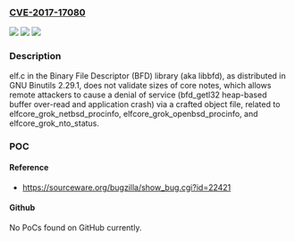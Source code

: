 ### [CVE-2017-17080](https://cve.mitre.org/cgi-bin/cvename.cgi?name=CVE-2017-17080)
![](https://img.shields.io/static/v1?label=Product&message=n%2Fa&color=blue)
![](https://img.shields.io/static/v1?label=Version&message=n%2Fa&color=blue)
![](https://img.shields.io/static/v1?label=Vulnerability&message=n%2Fa&color=brighgreen)

### Description

elf.c in the Binary File Descriptor (BFD) library (aka libbfd), as distributed in GNU Binutils 2.29.1, does not validate sizes of core notes, which allows remote attackers to cause a denial of service (bfd_getl32 heap-based buffer over-read and application crash) via a crafted object file, related to elfcore_grok_netbsd_procinfo, elfcore_grok_openbsd_procinfo, and elfcore_grok_nto_status.

### POC

#### Reference
- https://sourceware.org/bugzilla/show_bug.cgi?id=22421

#### Github
No PoCs found on GitHub currently.


